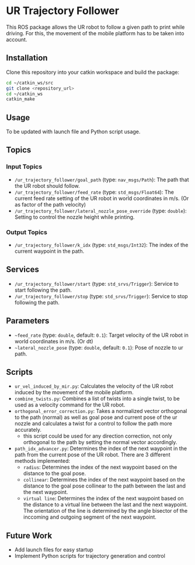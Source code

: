 # UR Trajectory Follower

This ROS package allows the UR robot to follow a given path to print while driving. For this, the movement of the mobile platform has to be taken into account.


## Installation
Clone this repository into your catkin workspace and build the package:
```sh
cd ~/catkin_ws/src
git clone <repository_url>
cd ~/catkin_ws
catkin_make
```

## Usage
To be updated with launch file and Python script usage.

## Topics

### Input Topics
- `/ur_trajectory_follower/goal_path` (type: `nav_msgs/Path`): The path that the UR robot should follow.
- `/ur_trajectory_follower/feed_rate` (type: `std_msgs/Float64`): The current feed rate setting of the UR robot in world coordinates in m/s. (Or as factor of the path velocity)
- `/ur_trajectory_follower/lateral_nozzle_pose_override` (type: `double`): Setting to control the nozzle height while printing.

### Output Topics
- `/ur_trajectory_follower/k_idx` (type: `std_msgs/Int32`): The index of the current waypoint in the path.

## Services
- `/ur_trajectory_follower/start` (type: `std_srvs/Trigger`): Service to start following the path.
- `/ur_trajectory_follower/stop` (type: `std_srvs/Trigger`): Service to stop following the path.

## Parameters
- `~feed_rate` (type: `double`, default: `0.1`): Target velocity of the UR robot in world coordinates in m/s. (Or dt)
- `~lateral_nozzle_pose` (type: `double`, default: `0.1`): Pose of nozzle to ur path.


## Scripts
- `ur_vel_induced_by_mir.py`: Calculates the velocity of the UR robot induced by the movement of the mobile platform.
- `combine_twists.py`: Combines a list of twists into a single twist, to be used as a velocity command for the UR robot.
- `orthogonal_error_correction.py`: Takes a normalized vector orthogonal to the path (normal) as well as goal pose and current pose of the ur nozzle and calculates a twist for a control to follow the path more accurately.
    - this script could be used for any direction correction, not only orthogonal to the path by setting the normal vector accordingly.
- `path_idx_advancer.py`: Determines the index of the next waypoint in the path from the current pose of the UR robot. There are 3 different methods implemented:
    - `radius`: Determines the index of the next waypoint based on the distance to the goal pose.
    - `collinear`: Determines the index of the next waypoint based on the distance to the goal pose collinear to the path between the last and the next waypoint.
    - `virtual line`: Determines the index of the next waypoint based on the distance to a virtual line between the last and the next waypoint. The orientation of the line is determined by the angle bisector of the inccoming and outgoing segment of the next waypoint.

## Future Work
- Add launch files for easy startup
- Implement Python scripts for trajectory generation and control
